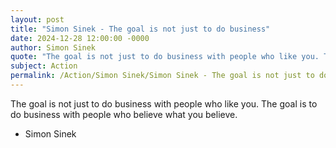 ```yaml
---
layout: post
title: "Simon Sinek - The goal is not just to do business"
date: 2024-12-28 12:00:00 -0000
author: Simon Sinek
quote: "The goal is not just to do business with people who like you. The goal is to do business with people who believe what you believe."
subject: Action
permalink: /Action/Simon Sinek/Simon Sinek - The goal is not just to do business
---
```


The goal is not just to do business with people who like you. The goal is to do business with people who believe what you believe.

- Simon Sinek
